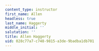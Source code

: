 ```yaml
---
content_type: instructor
first_name: Allen
headless: true
last_name: Haggerty
middle_initial: ''
salutation: ''
title: Allen Haggerty
uid: 028c77a7-c748-9815-a3de-9badba1db701
---
```


